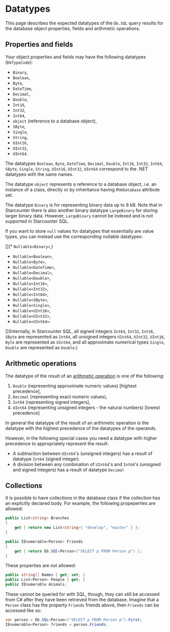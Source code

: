# Datatypes

This page describes the expected datatypes of the `Db.SQL` query results for the database object properties, fields and arithmetic operations.

## Properties and fields

Your object properties and fields may have the following datatypes (`DbTypeCode`):

* `Binary`,  
* `Boolean`,  
* `Byte`,  
* `DateTime`,  
* `Decimal`,  
* `Double`,  
* `Int16`,  
* `Int32`,  
* `Int64`,  
* `object` (reference to a database object),  
* `SByte`,  
* `Single`,  
* `String`,  
* `UInt16`,  
* `UInt32`,  
* `UInt64`. 

The datatypes `Boolean`, `Byte`, `DateTime`, `Decimal`, `Double`, `Int16`, `Int32`, `Int64`, `SByte`, `Single`, `String`, `UInt16`, `UInt32`, `UInt64` correspond to the .NET datatypes with the same names.

The datatype `object` represents a reference to a database object, i.e. an instance of a class, directly or by inheritance having the`Database` attribute set.

The datatype `Binary` is for representing binary data up to 8 kB. Note that in Starcounter there is also another binary datatype `LargeBinary` for storing larger binary data. However, `LargeBinary` cannot be indexed and is not supported in Starcounter SQL.

If you want to store `null` values for datatypes that essentially are value types, you can instead use the corresponding nullable datatypes:

[](* `Nullable<Binary>`,)
* `Nullable<Boolean>`,
* `Nullable<Byte>`,
* `Nullable<DateTime>`,
* `Nullable<Decimal>`,
* `Nullable<Double>`,
* `Nullable<Int16>`,
* `Nullable<Int32>`,
* `Nullable<Int64>`,
* `Nullable<SByte>`,
* `Nullable<Single>`,
* `Nullable<UInt16>`,
* `Nullable<UInt32>`,
* `Nullable<UInt64>`.

[](Internally, in Starcounter SQL, all signed integers `Int64`, `Int32`,
`Int16`, `SByte` are represented as `Int64`, all unsigned integers
`UInt64`, `UInt32`, `UInt16`, `Byte` are
represented as `UInt64`, and all approximate numerical types `Single`,
`Double` are represented as `Double`.)

## Arithmetic operations

The datatype of the result of an [arithmetic operation](/guides/SQL/data-operators/) is one of the following:

1. `Double` (representing approximate numeric values) [highest precedence],
2. `Decimal` (representing exact numeric values),
3. `Int64` (representing signed integers),
4. `UInt64` (representing unsigned integers - the natural numbers) [lowest precedence]

In general the datatype of the result of an arithmetic operation is the datatype with the highest precedence of the datatypes of the operands.

However, in the following special cases you need a datatype with higher precedence to appropriately represent the result:

- A subtraction between `UInt64`'s (unsigned integers) has a result of datatype `Int64` (signed integer).
- A division between any combination of `UInt64`'s and `Int64`'s (unsigned and signed integers) has a result of datatype `Decimal`

## Collections

It is possible to have collections in the database class if the collection has an explicitly declared body. For example, the following propeperties are allowed:

```cs
public List<string> Branches 
{
    get { return new List<string>{ "develop", "master" } };
}

public IEnumerable<Person> Friends
{
    get { return Db.SQl<Person>("SELECT p FROM Person p") };
}
```

These properties are not allowed:

```cs
public string[] Names { get; set; }
public List<Person> People { get; }
public IEnumerable Animals;
```

These cannot be queried for with SQL, though, they can still be accessed from C# after they have been retrieved from the database. Imagine that a `Person` class has the property `Friends` friends above, then `Friends` can be accessed like so:
```cs
var person = Db.SQL<Person>("SELECT p FROM Person p").First;
IEnumerable<Person> friends = person.Friends;
```
